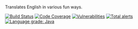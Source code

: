 Translates English in various fun ways.

[![Build Status](https://secure.travis-ci.org/jafl/language_game.png?branch=master)](http://travis-ci.org/jafl/language_game)
[![Code Coverage](https://img.shields.io/codecov/c/github/jafl/language_game.svg?style=flat)](https://codecov.io/gh/jafl/language_game)
[![Vulnerabilities](https://img.shields.io/snyk/vulnerabilities/github/jafl/language_game.svg?style=flat)](https://app.snyk.io/org/jafl/projects/)
[![Total alerts](https://img.shields.io/lgtm/alerts/g/jafl/language_game.svg?logo=lgtm&logoWidth=18)](https://lgtm.com/projects/g/jafl/language_game/alerts/)
[![Language grade: Java](https://img.shields.io/lgtm/grade/java/g/jafl/language_game.svg?logo=lgtm&logoWidth=18)](https://lgtm.com/projects/g/jafl/language_game/context:java)
